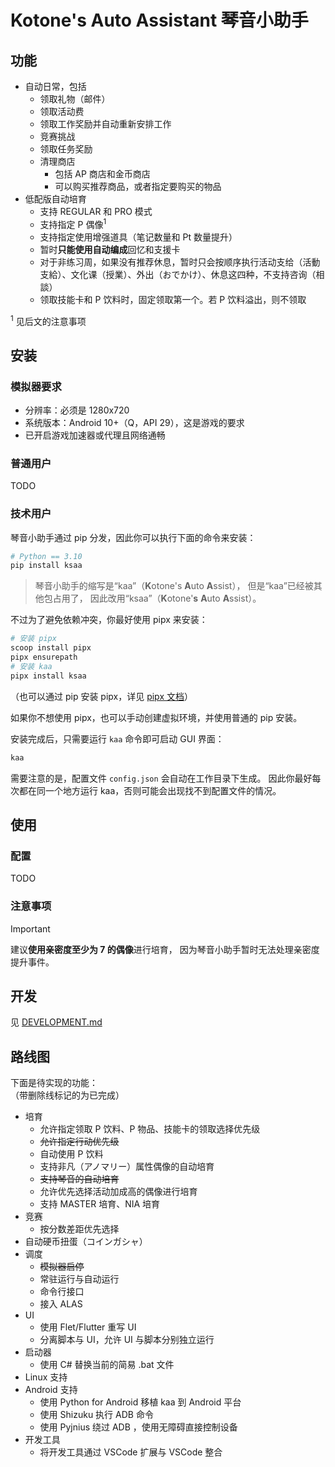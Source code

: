# Kotone's Auto Assistant 琴音小助手
## 功能
* 自动日常，包括
    * 领取礼物（邮件）
    * 领取活动费
    * 领取工作奖励并自动重新安排工作
    * 竞赛挑战
    * 领取任务奖励
    * 清理商店
        * 包括 AP 商店和金币商店
        * 可以购买推荐商品，或者指定要购买的物品
* 低配版自动培育
    * 支持 REGULAR 和 PRO 模式
    * 支持指定 P 偶像<sup>1</sup>
    * 支持指定使用增强道具（笔记数量和 Pt 数量提升）
    * 暂时**只能使用自动编成**回忆和支援卡
    * 对于非练习周，如果没有推荐休息，暂时只会按顺序执行活动支给（活動支給）、文化课（授業）、外出（おでかけ）、休息这四种，不支持咨询（相談）
    * 领取技能卡和 P 饮料时，固定领取第一个。若 P 饮料溢出，则不领取

<sup>1</sup> 见后文的注意事项

## 安装
### 模拟器要求
* 分辨率：必须是 1280x720
* 系统版本：Android 10+（Q，API 29），这是游戏的要求
* 已开启游戏加速器或代理且网络通畅

### 普通用户
TODO

### 技术用户
琴音小助手通过 pip 分发，因此你可以执行下面的命令来安装：
```bash
# Python == 3.10
pip install ksaa
```

> 琴音小助手的缩写是“kaa”（**K**otone's **A**uto **A**ssist），
> 但是“kaa”已经被其他包占用了，
> 因此改用“ksaa”（**K**otone'**s** **A**uto **A**ssist）。

不过为了避免依赖冲突，你最好使用 pipx 来安装：
```bash
# 安装 pipx
scoop install pipx
pipx ensurepath
# 安装 kaa
pipx install ksaa
```
（也可以通过 pip 安装 pipx，详见 [pipx 文档](https://github.com/pypa/pipx#on-windows)）

如果你不想使用 pipx，也可以手动创建虚拟环境，并使用普通的 pip 安装。

安装完成后，只需要运行 `kaa` 命令即可启动 GUI 界面：
```bash
kaa
```

需要注意的是，配置文件 `config.json` 会自动在工作目录下生成。
因此你最好每次都在同一个地方运行 kaa，否则可能会出现找不到配置文件的情况。

## 使用
### 配置
TODO

### 注意事项
> [!IMPORTANT]
> 建议**使用亲密度至少为 7 的偶像**进行培育，
> 因为琴音小助手暂时无法处理亲密度提升事件。

## 开发
见 [DEVELOPMENT.md](./docs/DEVELOPMENT.md)

## 路线图
下面是待实现的功能：  
（带删除线标记的为已完成）

* 培育
    * 允许指定领取 P 饮料、P 物品、技能卡的领取选择优先级
    * ~~允许指定行动优先级~~
    * 自动使用 P 饮料
    * 支持非凡（アノマリー）属性偶像的自动培育
    * ~~支持琴音的自动培育~~
    * 允许优先选择活动加成高的偶像进行培育
    * 支持 MASTER 培育、NIA 培育
* 竞赛
    * 按分数差距优先选择
* 自动硬币扭蛋（コインガシャ）
* 调度
    * ~~模拟器启停~~
    * 常驻运行与自动运行
    * 命令行接口
    * 接入 ALAS
* UI
    * 使用 Flet/Flutter 重写 UI
    * 分离脚本与 UI，允许 UI 与脚本分别独立运行
* 启动器
    * 使用 C# 替换当前的简易 .bat 文件
* Linux 支持
* Android 支持
    * 使用 Python for Android 移植 kaa 到 Android 平台
    * 使用 Shizuku 执行 ADB 命令
    * 使用 Pyjnius 绕过 ADB ，使用无障碍直接控制设备
* 开发工具
    * 将开发工具通过 VSCode 扩展与 VSCode 整合


